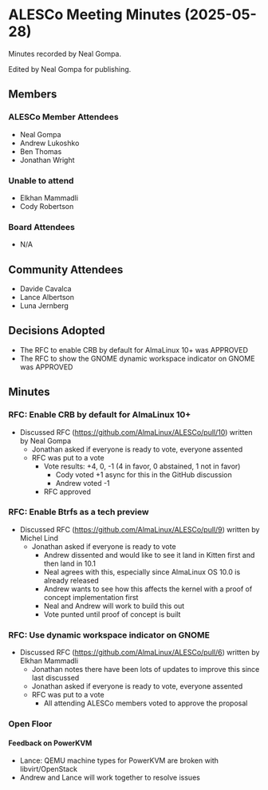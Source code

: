 # ALESCo Meeting Minutes (2025-05-28)
Minutes recorded by Neal Gompa.

Edited by Neal Gompa for publishing.

## Members
### ALESCo Member Attendees
- Neal Gompa
- Andrew Lukoshko
- Ben Thomas
- Jonathan Wright

### Unable to attend
- Elkhan Mammadli
- Cody Robertson

### Board Attendees
- N/A

## Community Attendees
- Davide Cavalca
- Lance Albertson
- Luna Jernberg

## Decisions Adopted
- The RFC to enable CRB by default for AlmaLinux 10+ was APPROVED
- The RFC to show the GNOME dynamic workspace indicator on GNOME was APPROVED

## Minutes

### RFC: Enable CRB by default for AlmaLinux 10+
- Discussed RFC (https://github.com/AlmaLinux/ALESCo/pull/10) written by Neal Gompa
  - Jonathan asked if everyone is ready to vote, everyone assented
  - RFC was put to a vote
    - Vote results: +4, 0, -1 (4 in favor, 0 abstained, 1 not in favor)
      - Cody voted +1 async for this in the GitHub discussion
      - Andrew voted -1
    - RFC approved

### RFC: Enable Btrfs as a tech preview
- Discussed RFC (https://github.com/AlmaLinux/ALESCo/pull/9) written by Michel Lind
  - Jonathan asked if everyone is ready to vote
    - Andrew dissented and would like to see it land in Kitten first and then land in 10.1
    - Neal agrees with this, especially since AlmaLinux OS 10.0 is already released
    - Andrew wants to see how this affects the kernel with a proof of concept implementation first
    - Neal and Andrew will work to build this out
    - Vote punted until proof of concept is built

### RFC: Use dynamic workspace indicator on GNOME
- Discussed RFC (https://github.com/AlmaLinux/ALESCo/pull/6) written by Elkhan Mammadli
  - Jonathan notes there have been lots of updates to improve this since last discussed
  - Jonathan asked if everyone is ready to vote, everyone assented
  - RFC was put to a vote
    - All attending ALESCo members voted to approve the proposal

### Open Floor

#### Feedback on PowerKVM
- Lance: QEMU machine types for PowerKVM are broken with libvirt/OpenStack
- Andrew and Lance will work together to resolve issues
